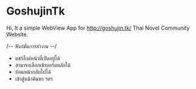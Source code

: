 # GoshujinTk

Hi, It a simple WebView App for http://goshujin.tk/ Thai Novel Community Website.

/*-- ฟังก์ชั่นการทำงาน --*/
- แชร์ลิ้งค์หน้าที่เปิดอยู่ได้
- สามารถเลือกเข้าบอร์ดหลักได้ 
- ย้อนหน้ากลับไปได้
- เข้าสู่หน้าค้นหา
ฯลฯ
